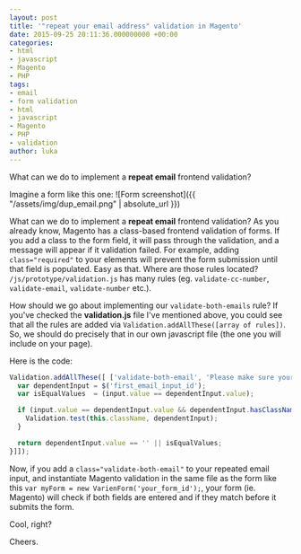 ```yaml
---
layout: post
title: '"repeat your email address" validation in Magento'
date: 2015-09-25 20:11:36.000000000 +00:00
categories:
- html
- javascript
- Magento
- PHP
tags:
- email
- form validation
- html
- javascript
- Magento
- PHP
- validation
author: luka
---
```

What can we do to implement a **repeat email** frontend validation?

Imagine a form like this one:
![Form screenshot]({{ "/assets/img/dup_email.png" | absolute_url }})

What can we do to implement a **repeat email** frontend validation? As you already know, Magento has a class-based frontend validation of forms. If you add a class to the form field, it will pass through the validation, and a message will appear if it validation failed. For example, adding `class="required"` to your elements will prevent the form submission until that field is populated. Easy as that. Where are those rules located? `/js/prototype/validation.js` has many rules (eg. `validate-cc-number`, `validate-email`, `validate-number` etc.).

How should we go about implementing our `validate-both-emails` rule? If you've checked the **validation.js** file I've mentioned above, you could see that all the rules are added via `Validation.addAllThese([array of rules])`. So, we should do precisely that in our own javascript file (the one you will include on your page).

Here is the code:

```js
Validation.addAllThese([ ['validate-both-email', 'Please make sure your emails match', function(v, input) {
  var dependentInput = $('first_email_input_id');
  var isEqualValues  = (input.value == dependentInput.value);

  if (input.value == dependentInput.value && dependentInput.hasClassName('validation-failed')) {
    Validation.test(this.className, dependentInput);
  }

  return dependentInput.value == '' || isEqualValues;
}]]);
```

Now, if you add a `class="validate-both-email"` to your repeated email input, and instantiate Magento validation in the same file as the form like this `var myForm = new VarienForm('your_form_id');`, your form (ie. Magento) will check if both fields are entered and if they match before it submits the form.

Cool, right?

Cheers.